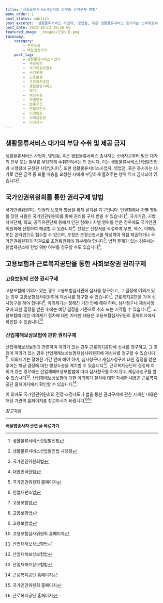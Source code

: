 ```yaml
---
title: '생활물류서비스사업자의 의무와 권리구제 방법'
menu_order: 1
post_status: publish
post_excerpt: '생활물류서비스 사업자, 영업점, 혹은 생활물류서비스 종사자는 소비자로부터 받은 대가의 전부 또는 일부를 부당하게 수취하여서는 안 됩니다. 이는 생활물류서비스산업발전법과 시행령에 규정된 사항입니다  1 . 또한 생활물류서비스사업자, 영업점, 혹은 종사자는 대가로 받은 금액 중 화물 배송을 요청한 자에게 부당하게 돌려주는 행위 역시 금지되어 있습니다  2 .'
post_date: 2023-10-23 10:26:06
featured_image: _images/근로노동.png
taxonomy:
    category:
        - 근로노동
        - 배달앱종사자
    post_tag:
        - 생활물류서비스사업자
        -  부당이익
        -  국가인권위원회
        -  권리구제
        -  고용보험
        -  근로복지공단
        -  생활물류서비스
        -  대가
        -  부당수취
        -  차별행위
        -  법률구조
        -  헌법재판소
        -  인권보호
        -  사회보장권
        -  이의제기
---
```



## 생활물류서비스 대가의 부당 수취 및 제공 금지

생활물류서비스 사업자, 영업점, 혹은 생활물류서비스 종사자는 소비자로부터 받은 대가의 전부 또는 일부를 부당하게 수취하여서는 안 됩니다. 이는 생활물류서비스산업발전법과 시행령에 규정된 사항입니다[^1]. 또한 생활물류서비스사업자, 영업점, 혹은 종사자는 대가로 받은 금액 중 화물 배송을 요청한 자에게 부당하게 돌려주는 행위 역시 금지되어 있습니다[^2].

## 국가인권위원회를 통한 권리구제 방법

국가인권위원회는 인권의 보호와 향상을 위해 설치된 기구입니다. 인권침해나 차별 행위를 당한 사람은 국가인권위원회를 통해 권리를 구제 받을 수 있습니다[^3]. 국가기관, 지방자치단체, 학교, 공직유관단체 등에서 인권 침해나 차별 행위를 받은 경우에도 국가인권위원회에 신청하여 해결할 수 있습니다[^4]. 진정은 신청서를 작성하여 우편, 팩스, 이메일 또는 온라인으로 접수할 수 있으며, 조정은 조정신청서를 작성하여 직접 제출하거나 국가인권위원회가 직권으로 조정위원회에 회부해야 합니다[^5]. 법적 문제가 있는 경우에는 헌법재판소에 헌법 위반 여부를 청구할 수도 있습니다[^6].

## 고용보험과 근로복지공단을 통한 사회보장권 권리구제

### 고용보험에 관한 권리구제

고용보험에 이의가 있는 경우 고용보험심사관에 심사를 청구하고, 그 결정에 이의가 있는 경우 고용보험심사위원회에 재심사를 청구할 수 있습니다[^7]. 근로복지공단을 거쳐 심사청구를 해야 합니다[^8]. 이의제기는 정해진 기간 안에 해야 하며, 심사청구나 재심사청구에 대한 결정을 받은 후에는 해당 결정을 기준으로 취소 또는 기각될 수 있습니다[^9]. 고용보험에 대한 이의제기 절차에 대한 자세한 내용은 고용보험심사위원회 홈페이지에서 확인할 수 있습니다[^10].

### 산업재해보상보험에 관한 권리구제

산업재해보상보험과 관련하여 이의가 있는 경우 근로복지공단에 심사를 청구하고, 그 결정에 이의가 있는 경우 산업재해보상보험재심사위원회에 재심사를 청구할 수 있습니다[^11]. 이의제기는 정해진 기간 안에 해야 하며, 심사청구나 재심사청구에 대한 결정을 받은 후에는 해당 결정에 대한 행정소송을 제기할 수 있습니다[^12]. 근로복지공단의 결정에 이의가 있는 경우에는 산업재해보상보험법에 따라 심사청구를 하지 않고 재심사청구를 할 수 있습니다[^13]. 산업재해보상보험에 대한 이의제기 절차에 대한 자세한 내용은 근로복지공단 홈페이지에서 확인할 수 있습니다[^14].

이 외에도 국가인권위원회의 진정·조정제도나 법을 통한 권리구제에 관한 자세한 내용은 해당 기관의 홈페이지를 참고하시기 바랍니다[^15][^16].

*참고자료*
[^1]: 생활물류서비스산업발전법
[^2]: 생활물류서비스산업발전법 시행령
[^3]: 국가인권위원회법
[^4]: 대한민국헌법
[^5]: 국가인권위원회 홈페이지
[^6]: 헌법재판소법
[^7]: 고용보험법
[^8]: 고용보험법
[^9]: 고용보험법
[^10]: 고용보험심사위원회 홈페이지
[^11]: 산업재해보상보험법
[^12]: 산업재해보상보험법
[^13]: 산업재해보상보험법
[^14]: 근로복지공단 홈페이지
[^15]: 국가인권위원회 홈페이지
[^16]: 근로복지공단 홈페이지
<!-- wp:separator -->
<hr class="wp-block-separator has-alpha-channel-opacity"/>
<!-- /wp:separator -->

<!-- wp:group {"backgroundColor":"base","layout":{"type":"constrained"}} -->
<div class="wp-block-group has-base-background-color has-background"><!-- wp:paragraph {"align":"center","fontSize":"medium"} -->
<p class="has-text-align-center has-large-font-size"><strong>배달앱종사자 관련 글 바로가기</strong></p>
<!-- /wp:paragraph -->


<!-- wp:latest-posts
{"categories":[{"id":11057,"count":19,"description":"","link":"https://uknowlaw.com/category/%eb%b0%b0%eb%8b%ac%ec%95%b1%ec%a2%85%ec%82%ac%ec%9e%90/","name":"배달앱종사자","slug":"배달앱종사자","taxonomy":"category","parent":0,"meta":[],"_links":{"self":[{"href":"https://uknowlaw.com/wp-json/wp/v2/categories/11057"}],"collection":[{"href":"https://uknowlaw.com/wp-json/wp/v2/categories"}],"about":[{"href":"https://uknowlaw.com/wp-json/wp/v2/taxonomies/category"}],"wp:post_type":[{"href":"https://uknowlaw.com/wp-json/wp/v2/posts?categories=11057"}],"curies":[{"name":"wp","href":"https://api.w.org/{rel}","templated":true}]}}],"postsToShow":100,"excerptLength":28,"postLayout":"grid","columns":2,"featuredImageAlign":"left","featuredImageSizeSlug":"large","fontSize":18px} /--></div>
<!-- /wp:group -->